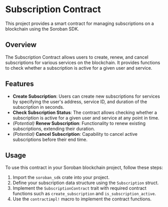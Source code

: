 
# Subscription Contract

This project provides a smart contract for managing subscriptions on a blockchain using the Soroban SDK.

## Overview

The Subscription Contract allows users to create, renew, and cancel subscriptions for various services on the blockchain. It provides functions to check whether a subscription is active for a given user and service.

## Features

- **Create Subscription**: Users can create new subscriptions for services by specifying the user's address, service ID, and duration of the subscription in seconds.
- **Check Subscription Status**: The contract allows checking whether a subscription is active for a given user and service at any point in time.
- *(Potential)* **Renew Subscription**: Functionality to renew existing subscriptions, extending their duration.
- *(Potential)* **Cancel Subscription**: Capability to cancel active subscriptions before their end time.

## Usage

To use this contract in your Soroban blockchain project, follow these steps:

1. Import the `soroban_sdk` crate into your project.
2. Define your subscription data structure using the `Subscription` struct.
3. Implement the `SubscriptionContract` trait with required contract functions such as `create_subscription` and `is_subscription_active`.
4. Use the `contractimpl!` macro to implement the contract functions.

